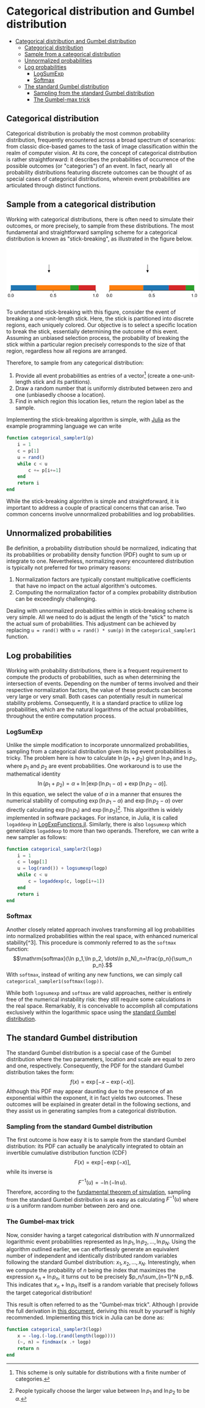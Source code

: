 # Categorical distribution and Gumbel distribution

- [Categorical distribution and Gumbel distribution](#categorical-distribution-and-gumbel-distribution)
  - [Categorical distribution](#categorical-distribution)
  - [Sample from a categorical distribution](#sample-from-a-categorical-distribution)
  - [Unnormalized probabilities](#unnormalized-probabilities)
  - [Log probabilities](#log-probabilities)
    - [LogSumExp](#logsumexp)
    - [Softmax](#softmax)
  - [The standard Gumbel distribution](#the-standard-gumbel-distribution)
    - [Sampling from the standard Gumbel distribution](#sampling-from-the-standard-gumbel-distribution)
    - [The Gumbel-max trick](#the-gumbel-max-trick)

## Categorical distribution

Categorical distribution is probably the most common probability distribution, frequently encountered across a broad spectrum of scenarios: from classic dice-based games to the task of image classification within the realm of computer vision. At its core, the concept of categorical distribution is rather straightforward: it describes the probabilities of occurrence of the possible outcomes (or "categories") of an event. In fact, nearly all probability distributions featuring discrete outcomes can be thought of as special cases of categorical distributions, wherein event probabilities are articulated through distinct functions.

## Sample from a categorical distribution

Working with categorical distributions, there is often need to simulate their outcomes, or more precisely, to sample from these distributions. The most fundamental and straightforward sampling scheme for a categorical distribution is known as "stick-breaking", as illustrated in the figure below.

<p align="center" height="100%">
    <img src="stick-breaking.png">
</p>

To understand stick-breaking with this figure, consider the event of breaking a one-unit-length stick. Here, the stick is partitioned into discrete regions, each uniquely colored. Our objective is to select a specific location to break the stick, essentially determining the outcome of this event. Assuming an unbiased selection process, the probability of breaking the stick within a particular region precisely corresponds to the size of that region, regardless how all regions are arranged.

Therefore, to sample from any categorical distribution:

1. Provide all event probabilities as entries of a vector[^1] (create a one-unit-length stick and its partitions).
2. Draw a random number that is uniformly distributed between zero and one (unbiasedly choose a location).
3. Find in which region this location lies, return the region label as the sample.

[^1]: This scheme is only suitable for distributions with a finite number of categories.

Implementing the stick-breaking algorithm is simple, with [Julia](https://julialang.org/) as the example programming language we can write

```julia
function categorical_sampler1(p)
    i = 1
    c = p[1]
    u = rand()
    while c < u
        c += p[i+=1]
    end
    return i
end
```

While the stick-breaking algorithm is simple and straightforward, it is important to address a couple of practical concerns that can arise. Two common concerns involve unnormalized probabilities and log probabilities.

## Unnormalized probabilities

Be definition, a probability distribution should be normalized, indicating that its probabilities or probability density function (PDF) ought to sum up or integrate to one. Nevertheless, normalizing every encountered distribution is typically not preferred for two primary reasons:

1. Normalization factors are typically constant multiplicative coefficients that have no impact on the actual algorithm's outcomes.
2. Computing the normalization factor of a complex probability distribution can be exceedingly challenging.

Dealing with unnormalized probabilities within in stick-breaking scheme is very simple. All we need to do is adjust the length of the "stick" to match the actual sum of probabilities. This adjustment can be achieved by replacing `u = rand()` with `u = rand() * sum(p)` in the `categorical_sampler1` function.

## Log probabilities

Working with probability distributions, there is a frequent requirement to compute the products of probabilities, such as when determining the intersection of events. Depending on the number of terms involved and their respective normalization factors, the value of these products can become very large or very small. Both cases can potentially result in numerical stability problems. Consequently, it is a standard practice to utilize log probabilities, which are the natural logarithms of the actual probabilities, throughout the entire computation process.

### LogSumExp

Unlike the simple modification to incorporate unnormalized probabilities, sampling from a categorical distribution given its log event probabilities is tricky. The problem here is how to calculate $\ln(p_1+p_2)$ given $\ln p_1$ and $\ln p_2$, where $p_1$ and $p_2$ are event probabilities. One workaround is to use the mathematical identity $$\ln(p_1+p_2)=\alpha+\ln[\exp(\ln p_1-\alpha)+\exp(\ln p_2-\alpha)].$$ In this equation, we select the value of $\alpha$ in a manner that ensures the numerical stability of computing $\exp(\ln p_1 - \alpha)$ and $\exp(\ln p_2 - \alpha)$ over directly calculating $\exp(\ln p_1)$ and $\exp(\ln p_2)$[^2]. This algorithm is widely implemented in software packages. For instance, in Julia, it is called `logaddexp` in [LogExpFunctions.jl](https://juliastats.org/LogExpFunctions.jl/stable/). Similarly, there is also `logsumexp` which generalizes `logaddexp` to more than two operands. Therefore, we can write a new sampler as follows:

```julia
function categorical_sampler2(logp)
    i = 1
    c = logp[1]
    u = log(rand()) + logsumexp(logp)
    while c < u
        c = logaddexp(c, logp[i+=1])
    end
    return i
end
```

[^2]: People typically choose the larger value between $\ln p_1$ and $\ln p_2$ to be $\alpha$.

### Softmax

Another closely related approach involves transforming all log probabilities into normalized probabilities within the real space, with enhanced numerical stability[^3]. This procedure is commonly referred to as the `softmax` function:$$\mathrm{softmax}(\ln p_1,\ln p_2, \dots\ln p_N)_n=\frac{p_n}{\sum_n p_n}.$$ With `softmax`, instead of writing any new functions, we can simply call `categorical_sampler1(softmax(logp))`.

While both `logsumexp` and `softmax` are valid approaches, neither is entirely free of the numerical instability risk: they still require some calculations in the real space. Remarkably, it is conceivable to accomplish all computations exclusively within the logarithmic space using the [standard Gumbel distribution](https://en.wikipedia.org/wiki/Gumbel_distribution#Standard_Gumbel_distribution).

## The standard Gumbel distribution

The standard Gumbel distribution is a special case of the Gumbel distribution where the two parameters, location and scale are equal to zero and one, respectively. Consequently, the PDF for the standard Gumbel distribution takes the form: $$f\left(x\right)=\exp\left[-x-\exp\left(-x\right)\right].$$ Although this PDF may appear daunting due to the presence of an exponential within the exponent, it in fact yields two outcomes. These outcomes will be explained in greater detail in the following sections, and they assist us in generating samples from a categorical distribution.

### Sampling from the standard Gumbel distribution

The first outcome is how easy it is to sample from the standard Gumbel distribution: its PDF can actually be analytically integrated to obtain an invertible cumulative distribution function (CDF) $$F\left(x\right)=\exp\left[-\exp\left(-x\right)\right],$$ while its inverse is $$F^{-1}\left(u\right)=-\ln\left(-\ln u \right).$$ Therefore, according to the [fundamental theorem of simulation](https://en.wikipedia.org/wiki/Inverse_transform_sampling#Formal_statement), sampling from the standard Gumbel distribution is as easy as calculating $F^{-1}\left(u\right)$ where $u$ is a uniform random number between zero and one.

### The Gumbel-max trick

Now, consider having a target categorical distribution with $N$ unnormalized logarithmic event probabilities represented as $\ln p_1,\ln p_2,\dots,\ln p_N$. Using the algorithm outlined earlier, we can effortlessly generate an equivalent number of independent and identically distributed random variables following the standard Gumbel distribution: $x_1,x_2,\ldots,x_N$. Interestingly, when we compute the probability of $n$ being the index that maximizes the expression $x_n + \ln p_n$, it turns out to be precisely $p_n/\sum_{n=1}^N p_n$. This indicates that $x_n + \ln p_n$ itself is a random variable that precisely follows the target categorical distribution!

This result is often referred to as the "Gumbel-max trick". Although I provide the full derivation in [this document](https://github.com/lanceXwq/BlogPostFiles/blob/main/230830%20Gumbel%20Categorical/derivation.pdf), deriving this result by yourself is highly recommended. Implementing this trick in Julia can be done as:

```julia
function categorical_sampler3(logp)
    x = -log.(-log.(rand(length(logp))))
    (~, n) = findmax(x .+ logp)
    return n
end
```